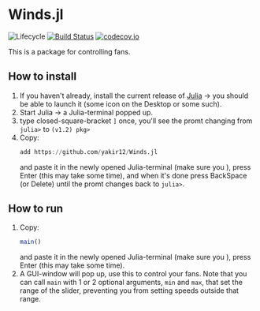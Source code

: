 # Winds.jl

![Lifecycle](https://img.shields.io/badge/lifecycle-experimental-orange.svg)<!--
![Lifecycle](https://img.shields.io/badge/lifecycle-maturing-blue.svg)
![Lifecycle](https://img.shields.io/badge/lifecycle-stable-green.svg)
![Lifecycle](https://img.shields.io/badge/lifecycle-retired-orange.svg)
![Lifecycle](https://img.shields.io/badge/lifecycle-archived-red.svg)
![Lifecycle](https://img.shields.io/badge/lifecycle-dormant-blue.svg) -->
[![Build Status](https://travis-ci.com/yakir12/Winds.jl.svg?branch=master)](https://travis-ci.com/yakir12/Winds.jl)
[![codecov.io](http://codecov.io/github/yakir12/Winds.jl/coverage.svg?branch=master)](http://codecov.io/github/yakir12/Winds.jl?branch=master)


This is a package for controlling fans.


## How to install
1. If you haven't already, install the current release of [Julia](https://julialang.org/downloads/) -> you should be able to launch it (some icon on the Desktop or some such).
2. Start Julia -> a Julia-terminal popped up.
3. type closed-square-bracket `]` once, you'll see the promt changing from `julia>` to `(v1.2) pkg>`
3. Copy: 
   ```julia
   add https://github.com/yakir12/Winds.jl
   ```
   and paste it in the newly opened Julia-terminal (make sure you ), press Enter (this may take some time), and when it's done press BackSpace (or Delete) until the promt changes back to `julia>`.

## How to run
1. Copy: 
   ```julia
   main()
   ```
   and paste it in the newly opened Julia-terminal (make sure you ), press Enter (this may take some time).
2. A GUI-window will pop up, use this to control your fans. Note that you can call `main` with 1 or 2 optional
arguments, `min` and `max`, that set the range of the slider, preventing you from setting speeds outside that range.
